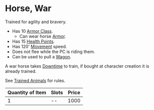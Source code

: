 # Horse, War

Trained for agility and bravery.

- Has 10 [Armor Class](../../../Player%20Characters/Derived%20Statistics/Armor%20Class.md).
	- Can wear horse [Armor](../../Armor/Armor.md).
- Has 15 [Health Points](../../../Player%20Characters/Derived%20Statistics/Health%20Points.md).
- Has 120' [Movement](../../../Game%20Procedures/Combat/Movement.md) speed.
- Does not flee while the PC is riding them.
- Can be used to pull a [Wagon](../250%20Coins/Wagon.md).

A war horse takes [Downtime](../../../Game%20Procedures/Exploration/Downtime.md) to train, if bought at character creation it is already trained.

See [Trained Animals](../Trained%20Animals.md) for rules.

| Quantity of Item |  Slots | Price |
| ---------------- | ------ | ----- |
| 1                | --     | 1000  |

